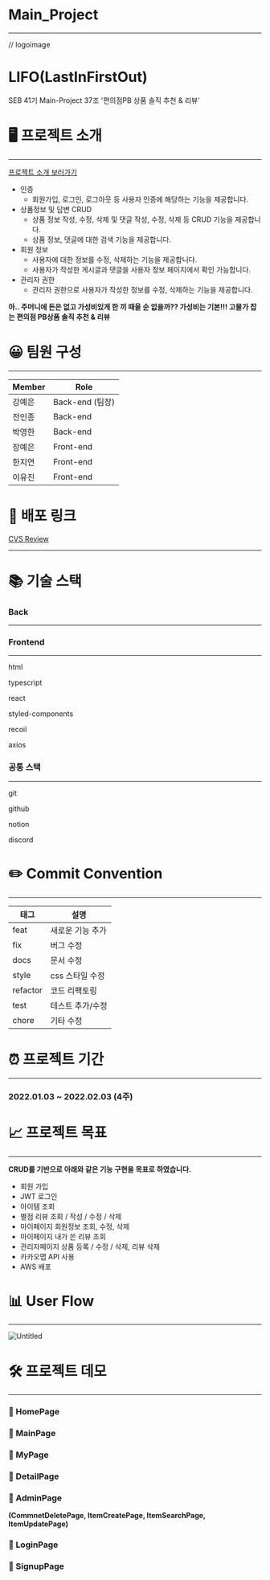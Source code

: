 # Main_Project

---

// logoimage



# LIFO(LastInFirstOut)

SEB 41기 Main-Project 37조 '편의점PB 상품 솔직 추천 & 리뷰'

# 🖥 프로젝트 소개

---
[프로젝트 소개 보러가기](https://www.notion.so/codestates/CVS-Review-WEB-Service-140c3ee031984405b632823d72ae3417)
- 인증
    - 회원가입, 로그인, 로그아웃 등 사용자 인증에 해당하는 기능을 제공합니다.
- 상품정보 및 답변 CRUD
    - 상품 정보 작성, 수정, 삭제 및 댓글 작성, 수정, 삭제 등 CRUD 기능을 제공합니다.
    - 상품 정보, 댓글에 대한 검색 기능을 제공합니다.
- 회원 정보
    - 사용자에 대한 정보를 수정, 삭제하는 기능을 제공합니다.
    - 사용자가 작성한 게시글과 댓글을 사용자 정보 페이지에서 확인 가능합니다.
- 관리자 권한
    - 관리자 권한으로 사용자가 작성한 정보를 수정, 삭제하는 기능을 제공합니다.

**아.. 주머니에 돈은 없고 가성비있게 한 끼 때울 순 없을까??
가성비는 기본!!! 고물가 잡는 편의점 PB상품 솔직 추천 & 리뷰** 

# 😀 팀원 구성

---

| Member | Role |
| --- | --- |
| 강예은 | Back-end (팀장) |
| 전인종 | Back-end |
| 박영한 | Back-end |
| 장예은 | Front-end |
| 한지연 | Front-end |
| 이유진 | Front-end |

# **🔗** 배포 링크
[CVS Review](http://main-037-deploy.s3-website.ap-northeast-2.amazonaws.com/)

---

# 📚 기술 스택

### Back

---

### Frontend

---

html

typescript

react

styled-components

recoil

axios

### 공통 스택

---

git

github

notion

discord

# **✏️ Commit Convention**

---

| 태그 | 설명 |
| --- | --- |
| feat | 새로운 기능 추가 |
| fix | 버그 수정 |
| docs | 문서 수정 |
| style | css 스타일 수정 |
| refactor | 코드 리팩토링 |
| test | 테스트 추가/수정 |
| chore | 기타 수정 |

# ⏰ 프로젝트 기간

---

### **2022.01.03 ~ 2022.02.03 (4주)**

# 📈 프로젝트 목표

---

**CRUD를 기반으로 아래와 같은 기능 구현을 목표로 하였습니다.**

- 회원 가입
- JWT 로그인
- 아이템 조회
- 별점 리뷰 조회 / 작성 / 수정 / 삭제
- 마이페이지 회원정보 조회, 수정, 삭제
- 마이페이지 내가 쓴 리뷰 조회
- 관리자페이지 상품 등록 / 수정 / 삭제, 리뷰 삭제
- 카카오맵 API 사용
- AWS 배포

# 📊 User Flow

---

![Untitled](README%20md%20%E1%84%8C%E1%85%A1%E1%86%A8%E1%84%89%E1%85%A5%E1%86%BC%20140c3ee031984405b632823d72ae3417/Untitled%201.png)

# 🛠 프로젝트 데모

---

### 📌 HomePage



### 📌 MainPage



### 📌 MyPage

### 📌 DetailPage



### 📌 AdminPage

**(CommnetDeletePage, ItemCreatePage, ItemSearchPage, ItemUpdatePage)**









### 📌 LoginPage



### 📌 SignupPage


